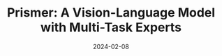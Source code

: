 ---
title: "Prismer: A Vision-Language Model with Multi-Task Experts"
meta_title: "Prismer"
description: "Transactions on Machine Learning Research (TMLR), 2024"
date: 2024-02-08
categories: []
authors: ["Shikun Liu", Linxi "Jim" Fan, "Edward Johns", "Zhiding Yu", "Chaowei Xiao", "Anima Anandkumar"]
tags: []
selected: false
link: https://shikun.io/projects/prismer
sources:
    - name: arxiv
      link: https://arxiv.org/abs/2303.02506
      icon: "ai ai-arxiv"

    - name: code
      link: https://github.com/NVlabs/prismer
      icon: "fa-brands fa-github"

    - name: demo
      link: https://huggingface.co/spaces/shikunl/prismer
      icon: "fa-solid fa-laptop-code"
---